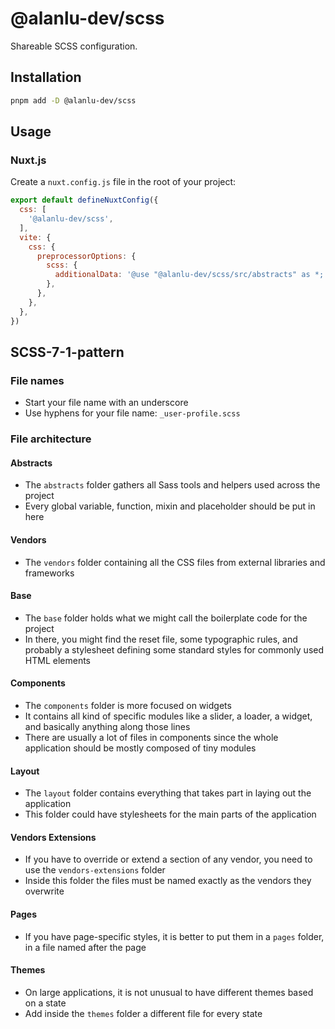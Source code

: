 # @alanlu-dev/scss

Shareable SCSS configuration.

## Installation

```bash
pnpm add -D @alanlu-dev/scss
```

## Usage

### Nuxt.js

Create a `nuxt.config.js` file in the root of your project:

```js
export default defineNuxtConfig({
  css: [
    '@alanlu-dev/scss',
  ],
  vite: {
    css: {
      preprocessorOptions: {
        scss: {
          additionalData: '@use "@alanlu-dev/scss/src/abstracts" as *;',
        },
      },
    },
  },
})
```

## SCSS-7-1-pattern

### File names

* Start your file name with an underscore
* Use hyphens for your file name: `_user-profile.scss`

### File architecture

#### Abstracts

* The `abstracts` folder gathers all Sass tools and helpers used across the project
* Every global variable, function, mixin and placeholder should be put in here

#### Vendors

* The `vendors` folder containing all the CSS files from external libraries and frameworks

#### Base

* The `base` folder holds what we might call the boilerplate code for the project
* In there, you might find the reset file, some typographic rules, and probably a stylesheet defining some standard styles for commonly used HTML elements

#### Components

* The `components` folder is more focused on widgets
* It contains all kind of specific modules like a slider, a loader, a widget, and basically anything along those lines
* There are usually a lot of files in components since the whole application should be mostly composed of tiny modules

#### Layout

* The `layout` folder contains everything that takes part in laying out the application
* This folder could have stylesheets for the main parts of the application

#### Vendors Extensions

* If you have to override or extend a section of any vendor, you need to use the `vendors-extensions` folder
* Inside this folder the files must be named exactly as the vendors they overwrite

#### Pages

* If you have page-specific styles, it is better to put them in a `pages` folder, in a file named after the page

#### Themes

* On large applications, it is not unusual to have different themes based on a state
* Add inside the `themes` folder a different file for every state
